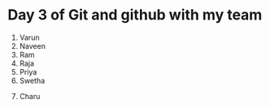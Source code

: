 # Day 3 of Git and github with my team
1. Varun
2. Naveen
3. Ram
4. Raja
5. Priya
6. Swetha

<!-- Branch charu -->
7. Charu
